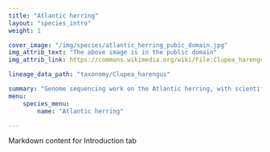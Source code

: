 ```yaml
---
title: "Atlantic herring"
layout: "species_intro"
weight: 1

cover_image: "/img/species/atlantic_herring_pubic_domain.jpg" 
img_attrib_text: "The above image is in the public domain"
img_attrib_link: https://commons.wikimedia.org/wiki/File:Clupea_harengus.png

lineage_data_path: "taxonomy/Clupea_harengus"

summary: "Genome sequencing work on the Atlantic herring, with scientific name Clupea harengus."
menu:
    species_menu: 
        name: "Atlantic herring"

---
```


Markdown content for Introduction tab

